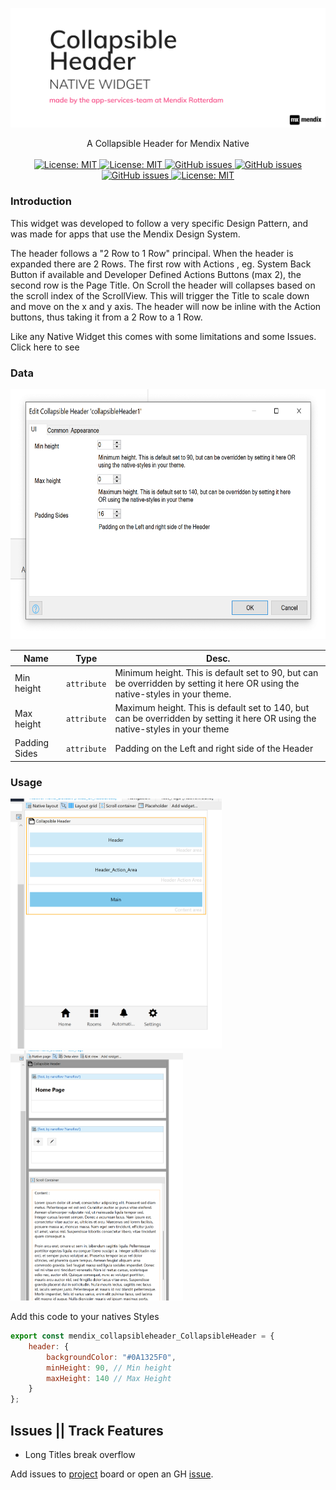 <p align="center">
    <img align="center" alt="headerIMG" src="./assets/CollapsibleHeaderGH.png" target="_blank" />
    <br>
    <br>
   A Collapsible Header for Mendix Native
    <br>
    <br>
  <a href="">
    <img alt="License: MIT" src="https://img.shields.io/badge/Status-Production-blue" target="_blank" />
  </a>
  <a href="">
    <img alt="License: MIT" src="https://img.shields.io/github/issues/ahwelgemoed/collapsible-native-header-widget" target="_blank" />
  </a>
  <a href="">
    <img alt="GitHub issues" src="https://img.shields.io/github/release/ahwelgemoed/collapsible-native-header-widget" target="_blank" />
  </a>
  <a href="https://appstore.home.mendix.com/link/modeler/">
    <img alt="GitHub issues" src="https://img.shields.io/badge/Studio%20version-8.12%2B-blue.svg" target="_blank" />
  </a>
  <a href="https://docs.mendix.com/developerportal/app-store/app-store-content-support">
    <img alt="GitHub issues" src="https://img.shields.io/badge/Support-Community%20(no%20active%20support)-orange.svg" target="_blank" />
  </a>
  <a href="/LICENSE">
    <img alt="License: MIT" src="https://img.shields.io/badge/license-Apache%202.0-orange.svg" target="_blank" />
  </a>
  <br>

</p>
<p >
<h3>Introduction</h3>

This widget was developed to follow a very specific Design Pattern, and was made for apps that use the Mendix Design
System.

The header follows a "2 Row to 1 Row" principal. When the header is expanded there are 2 Rows. The first row with
Actions , eg. System Back Button if available and Developer Defined Actions Buttons (max 2), the second row is the Page
Title. On Scroll the header will collapses based on the scroll index of the ScrollView. This will trigger the Title to
scale down and move on the x and y axis. The header will now be inline with the Action buttons, thus taking it from a 2
Row to a 1 Row.

Like any Native Widget this comes with some limitations and some Issues. Click here to see

<h3>Data</h3>
<p>
<img height='400'  alt="headerIMG" src="./assets/ds1.png" target="_blank" />
</p>

| Name          | Type        | Desc.                                                                                                                         |
| ------------- | ----------- | ----------------------------------------------------------------------------------------------------------------------------- |
| Min height    | `attribute` | Minimum height. This is default set to 90, but can be overridden by setting it here OR using the native-styles in your theme. |  |
| Max height    | `attribute` | Maximum height. This is default set to 140, but can be overridden by setting it here OR using the native-styles in your theme |  |
| Padding Sides | `attribute` | Padding on the Left and right side of the Header                                                                              |  |

<p >
<h3>Usage</h3>
 <img height='400'  alt="headerIMG" src="./assets/ss1.png" target="_blank" />
 <img height='400'  alt="headerIMG" src="./assets/ss2.png" target="_blank" />
</p>
Add this code to your natives Styles

```js
export const mendix_collapsibleheader_CollapsibleHeader = {
    header: {
        backgroundColor: "#0A1325F0",
        minHeight: 90, // Min height
        maxHeight: 140 // Max Height
    }
};
```

## Issues || Track Features

-   Long Titles break overflow

Add issues to [project](https://github.com/ahwelgemoed/radio-buttons-native-widget/projects/1?add_cards_query=is%3Aopen)
board or open an GH [issue](https://github.com/ahwelgemoed/radio-buttons-native-widget/issues/new).
